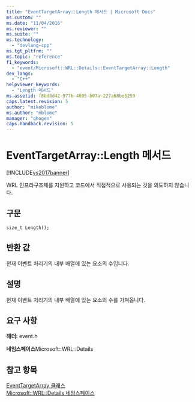 ```yaml
---
title: "EventTargetArray::Length 메서드 | Microsoft Docs"
ms.custom: ""
ms.date: "11/04/2016"
ms.reviewer: ""
ms.suite: ""
ms.technology: 
  - "devlang-cpp"
ms.tgt_pltfrm: ""
ms.topic: "reference"
f1_keywords: 
  - "event/Microsoft::WRL::Details::EventTargetArray::Length"
dev_langs: 
  - "C++"
helpviewer_keywords: 
  - "Length 메서드"
ms.assetid: f8bd8d42-977b-4695-b07a-227a68be5259
caps.latest.revision: 5
author: "mikeblome"
ms.author: "mblome"
manager: "ghogen"
caps.handback.revision: 5
---
```

# EventTargetArray::Length 메서드
[!INCLUDE[vs2017banner](../assembler/inline/includes/vs2017banner.md)]

WRL 인프라구조체를 지원하고 코드에서 직접적으로 사용되는 것을 의도하지 않습니다.  
  
## 구문  
  
```  
size_t Length();  
```  
  
## 반환 값  
 현재 이벤트 처리기의 내부 배열에 있는 요소의 수입니다.  
  
## 설명  
 현재 이벤트 처리기의 내부 배열에 있는 요소의 수를 가져옵니다.  
  
## 요구 사항  
 **헤더:** event.h  
  
 **네임스페이스**Microsoft::WRL::Details  
  
## 참고 항목  
 [EventTargetArray 클래스](../windows/eventtargetarray-class.md)   
 [Microsoft::WRL::Details 네임스페이스](../windows/microsoft-wrl-details-namespace.md)